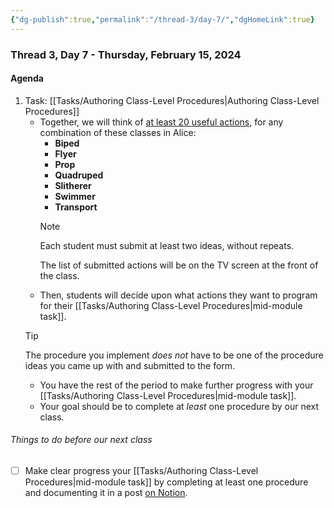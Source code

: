 ```yaml
---
{"dg-publish":true,"permalink":"/thread-3/day-7/","dgHomeLink":true}
---
```


### Thread 3, Day 7 - Thursday, February 15, 2024
#### Agenda
1. Task: [[Tasks/Authoring Class-Level Procedures\|Authoring Class-Level Procedures]]
	- Together, we will think of [at least 20 useful actions](https://docs.google.com/forms/d/e/1FAIpQLSd4RTPdkINbwOknkLEYOYhc0A2j7c9NwPH0AqRuzp_WEnZq1w/viewform), for any combination of these classes in Alice:
		- **Biped**
		- **Flyer**
		- **Prop**
		- **Quadruped**
		- **Slitherer**
		- **Swimmer**
		- **Transport**
		> [!NOTE]
		> 
		> Each student must submit at least two ideas, without repeats.
		> 
		> The list of submitted actions will be on the TV screen at the front of the class.
	- Then, students will decide upon what actions they want to program for their [[Tasks/Authoring Class-Level Procedures\|mid-module task]].
	> [!TIP]
	> 
	> The procedure you implement *does not* have to be one of the procedure ideas you came up with and submitted to the form.
	- You have the rest of the period to make further progress with your [[Tasks/Authoring Class-Level Procedures\|mid-module task]].
	- Your goal should be to complete at *least* one procedure by our next class.

###### Things to do before our next class

- [ ] Make clear progress your [[Tasks/Authoring Class-Level Procedures\|mid-module task]] by completing at least one procedure and documenting it in a post [on Notion](https://notion.so).